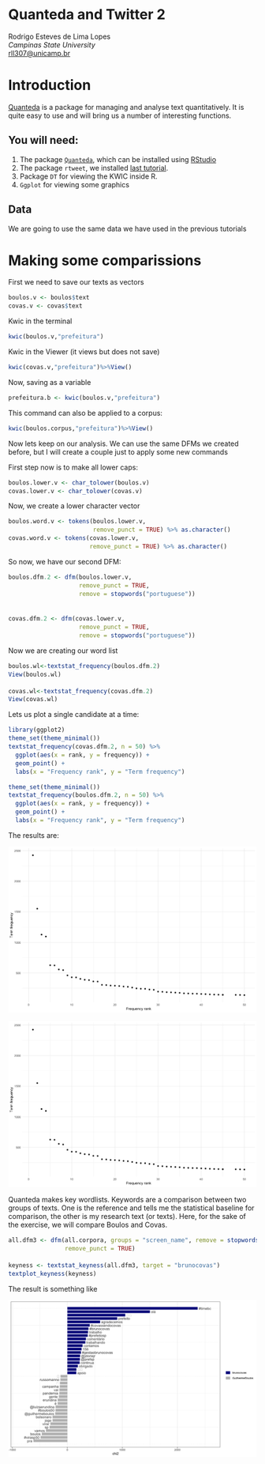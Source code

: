 # Quanteda and Twitter 2

Rodrigo Esteves de Lima Lopes \
*Campinas State University* \
[rll307@unicamp.br](mailto:rll307@unicamp.br)


# Introduction

[Quanteda](https://quanteda.io/) is a package for managing and analyse text quantitatively. It is quite easy to use and will bring us a number of interesting functions. 

## You will need:

1. The package [`Quanteda`](https://quanteda.io/), which can be installed using [RStudio](http://www.sthda.com/english/wiki/installing-and-using-r-packages)
1. The package `rtweet`, we installed [last tutorial](https://github.com/MiDiTeS/intro_to_R1/blob/master/Module_3/04_rtweet.md). 
1. Package `DT` for viewing the KWIC inside R. 
1. `Ggplot` for viewing some graphics

## Data

We are going to use the same data we have used in the previous tutorials

# Making some comparissions

First we need to save our texts as vectors 


```r
boulos.v <- boulos$text
covas.v <- covas$text
```

Kwic in the terminal


```r
kwic(boulos.v,"prefeitura")
```

Kwic in the Viewer (it views but does not save)


```r
kwic(covas.v,"prefeitura")%>%View()
```

Now, saving as a variable

```r
prefeitura.b <- kwic(boulos.v,"prefeitura")
```

This command can also be applied to a corpus:


```r
kwic(boulos.corpus,"prefeitura")%>%View()
```

Now lets keep on our analysis. We can use the same DFMs we created before, but I will create a couple just to apply some new commands

First step now is to make all lower caps:


```r
boulos.lower.v <- char_tolower(boulos.v)
covas.lower.v <- char_tolower(covas.v)
```

Now, we create a lower character vector


```r
boulos.word.v <- tokens(boulos.lower.v, 
                        remove_punct = TRUE) %>% as.character()
covas.word.v <- tokens(covas.lower.v, 
                       remove_punct = TRUE) %>% as.character()
```

So now, we have our second DFM:


```r
boulos.dfm.2 <- dfm(boulos.lower.v,
                    remove_punct = TRUE,
                    remove = stopwords("portuguese"))


covas.dfm.2 <- dfm(covas.lower.v,
                    remove_punct = TRUE,
                    remove = stopwords("portuguese"))
```

Now we are creating our word list


```r
boulos.wl<-textstat_frequency(boulos.dfm.2) 
View(boulos.wl)

covas.wl<-textstat_frequency(covas.dfm.2) 
View(covas.wl)
```

Lets us plot a single candidate at a time:


```r
library(ggplot2)
theme_set(theme_minimal())
textstat_frequency(covas.dfm.2, n = 50) %>% 
  ggplot(aes(x = rank, y = frequency)) +
  geom_point() +
  labs(x = "Frequency rank", y = "Term frequency")
```


```r
theme_set(theme_minimal())
textstat_frequency(boulos.dfm.2, n = 50) %>% 
  ggplot(aes(x = rank, y = frequency)) +
  geom_point() +
  labs(x = "Frequency rank", y = "Term frequency")
```

The results are:

![Covas' wordlist](images/covaswl.png)

![Boulos' wordlist](images/bouloswl.png)

Quanteda makes key wordlists. Keywords are a comparison between two groups of texts. One is the reference and tells me the statistical baseline for comparison, the other is my research text (or texts). Here, for the sake of the exercise, we will compare Boulos and Covas. 



```r
all.dfm3 <- dfm(all.corpora, groups = "screen_name", remove = stopwords("portuguese"), 
                remove_punct = TRUE)

keyness <- textstat_keyness(all.dfm3, target = "brunocovas")
textplot_keyness(keyness)
```

The result is something like

![Keywords comparisson](images/key.png)

















